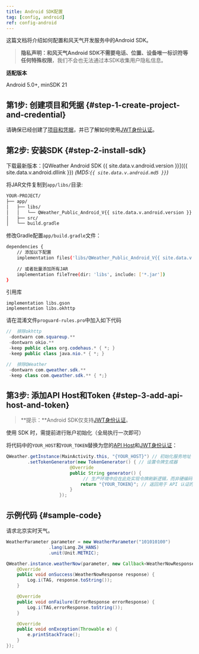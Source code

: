```yaml
---
title: Android SDK配置
tag: [config, android]
ref: config-android
---
```


这篇文档将介绍如何配置和风天气开发服务中的Android SDK。

> **隐私声明：**和风天气Android SDK**不需要电话、位置、设备唯一标识符等任何特殊权限**，我们不会也无法通过本SDK收集用户隐私信息。

**适配版本**

Android 5.0+, minSDK 21

## 第1步: 创建项目和凭据 {#step-1-create-project-and-credential}

请确保已经创建了[项目和凭据](/docs/configuration/project-and-key/)，并已了解如何使用[JWT身份认证](/docs/configuration/authentication/#json-web-token)。

## 第2步: 安装SDK {#step-2-install-sdk}

下载最新版本：[QWeather Android SDK {{ site.data.v.android.version }}]({{ site.data.v.android.dllink }}) *(MD5:`{{ site.data.v.android.md5 }}`)*

将JAR文件复制到`app/libs/`目录:

```bash
YOUR-PROJECT/
├── app/
│   ├── libs/
│   │   └── QWeather_Public_Android_V{{ site.data.v.android.version }}.jar
│   ├── src/
│   └── build.gradle
```

修改Gradle配置`app/build.gradle`文件：

```bash
dependencies {
    // 添加以下配置
    implementation files('libs/QWeather_Public_Android_V{{ site.data.v.android.version }}.jar')
    
    // 或者批量添加所有JAR
    implementation fileTree(dir: 'libs', include: ['*.jar'])
}
```

引用库

```
implementation libs.gson
implementation libs.okhttp
```

请在混淆文件`proguard-rules.pro`中加入如下代码

```java
//  排除okhttp
 -dontwarn com.squareup.**
 -dontwarn okio.**
 -keep public class org.codehaus.* { *; }
 -keep public class java.nio.* { *; }

//  排除QWeather
 -dontwarn com.qweather.sdk.**
 -keep class com.qweather.sdk.** { *;}
```

## 第3步: 添加API Host和Token {#step-3-add-api-host-and-token}

> **提示：**Android SDK仅支持[JWT身份认证](/docs/configuration/authentication/#json-web-token)。

使用 SDK 时，需提前进行账户初始化（全局执行一次即可）

将代码中的`YOUR_HOST`和`YOUR_TOKEN`替换为您的[API Host](/docs/configuration/api-config/#api-host)和[JWT身份认证](/docs/configuration/authentication/)：

```java
QWeather.getInstance(MainActivity.this, "{YOUR_HOST}") // 初始化服务地址
        .setTokenGenerator(new TokenGenerator() { // 设置令牌生成器
                        @Override
                        public String generator() {
                             // 生产环境中应在此处实现令牌刷新逻辑，而非硬编码
                            return "{YOUR_TOKEN}"; // 返回用于 API 认证的 JWT 令牌
                        }
                    });
```

## 示例代码 {#sample-code}

请求北京实时天气。

```java
WeatherParameter parameter = new WeatherParameter("101010100")
                .lang(Lang.ZH_HANS)
                .unit(Unit.METRIC);

QWeather.instance.weatherNow(parameter, new Callback<WeatherNowResponse>() {
    @Override
    public void onSuccess(WeatherNowResponse response) {
        Log.i(TAG, response.toString());
    }

    @Override
    public void onFailure(ErrorResponse errorResponse) {
        Log.i(TAG,errorResponse.toString());
    }

    @Override
    public void onException(Throwable e) {
        e.printStackTrace();
    }
});
```
